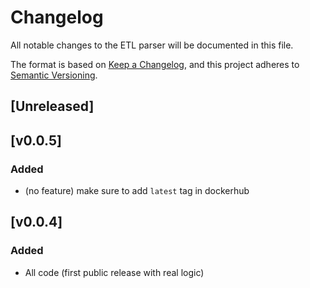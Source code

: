 # Changelog

All notable changes to the ETL parser will be documented in this file.

The format is based on [Keep a Changelog](https://keepachangelog.com/en/1.0.0/),
and this project adheres to [Semantic Versioning](https://semver.org/spec/v2.0.0.html).

## [Unreleased]

## [v0.0.5]

### Added
- (no feature) make sure to add `latest` tag in dockerhub

## [v0.0.4]

### Added
- All code (first public release with real logic)
